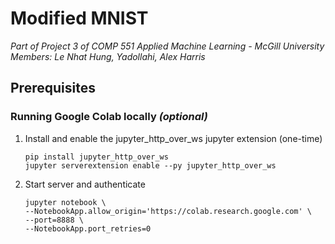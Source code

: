 # Modified MNIST

*Part of Project 3 of COMP 551 Applied Machine Learning - McGill University*  
*Members: Le Nhat Hung, Yadollahi, Alex Harris*

## Prerequisites

### Running Google Colab locally *(optional)*

1. Install and enable the jupyter_http_over_ws jupyter extension (one-time)
    ```
    pip install jupyter_http_over_ws
    jupyter serverextension enable --py jupyter_http_over_ws
    ```

2. Start server and authenticate
    ```
    jupyter notebook \
    --NotebookApp.allow_origin='https://colab.research.google.com' \
    --port=8888 \
    --NotebookApp.port_retries=0
    ```
